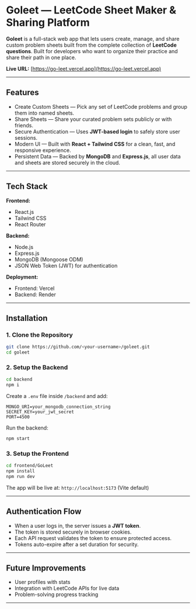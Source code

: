 # Goleet — LeetCode Sheet Maker & Sharing Platform

**Goleet** is a full-stack web app that lets users create, manage, and share custom problem sheets built from the complete collection of **LeetCode questions**.
Built for developers who want to organize their practice and share their path in one place.

**Live URL:** [https://go-leet.vercel.app](https://go-leet.vercel.app)

---

## Features

* Create Custom Sheets — Pick any set of LeetCode problems and group them into named sheets.
* Share Sheets — Share your curated problem sets publicly or with friends.
* Secure Authentication — Uses **JWT-based login** to safely store user sessions.
* Modern UI — Built with **React + Tailwind CSS** for a clean, fast, and responsive experience.
* Persistent Data — Backed by **MongoDB** and **Express.js**, all user data and sheets are stored securely in the cloud.

---

## Tech Stack

**Frontend:**

* React.js
* Tailwind CSS
* React Router

**Backend:**

* Node.js
* Express.js
* MongoDB (Mongoose ODM)
* JSON Web Token (JWT) for authentication

**Deployment:**

* Frontend: Vercel 
* Backend: Render 

---

## Installation

### 1. Clone the Repository

```bash
git clone https://github.com/<your-username>/goleet.git
cd goleet
```

### 2. Setup the Backend

```bash
cd backend
npm i
```

Create a `.env` file inside `/backend` and add:

```env
MONGO_URI=your_mongodb_connection_string
SECRET_KEY=your_jwt_secret
PORT=4500
```

Run the backend:

```bash
npm start
```

### 3. Setup the Frontend

```bash
cd frontend/GoLeet
npm install
npm run dev
```

The app will be live at:
`http://localhost:5173` (Vite default)

---

## Authentication Flow

* When a user logs in, the server issues a **JWT token**.
* The token is stored securely in browser cookies.
* Each API request validates the token to ensure protected access.
* Tokens auto-expire after a set duration for security.

---

## Future Improvements

* User profiles with stats
* Integration with LeetCode APIs for live data
* Problem-solving progress tracking

---

